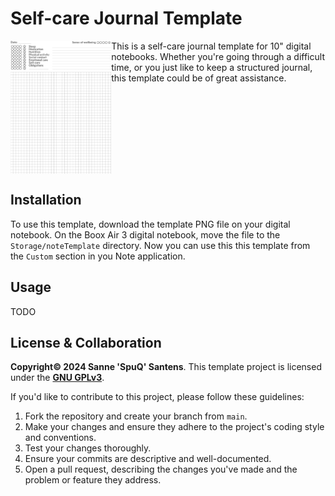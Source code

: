 # Self-care Journal Template
<img src="journal-template.png" align="left" width="32%" />
This is a self-care journal template for 10" digital notebooks. Whether you're going through a difficult time, or you just like to keep a structured journal, this template could be of great assistance.
<br clear="left"/>

## Installation
To use this template, download the template PNG file on your digital notebook. On the Boox Air 3 digital notebook, move the file to the `Storage/noteTemplate` directory. Now you can use this this template from the `Custom` section in you Note application.

## Usage
TODO

## License & Collaboration
**Copyright© 2024 Sanne 'SpuQ' Santens**. This template project is licensed under the **[GNU GPLv3](https://www.gnu.org/licenses/gpl-3.0.en.html)**.

If you'd like to contribute to this project, please follow these guidelines:
1. Fork the repository and create your branch from `main`.
2. Make your changes and ensure they adhere to the project's coding style and conventions.
3. Test your changes thoroughly.
4. Ensure your commits are descriptive and well-documented.
5. Open a pull request, describing the changes you've made and the problem or feature they address.